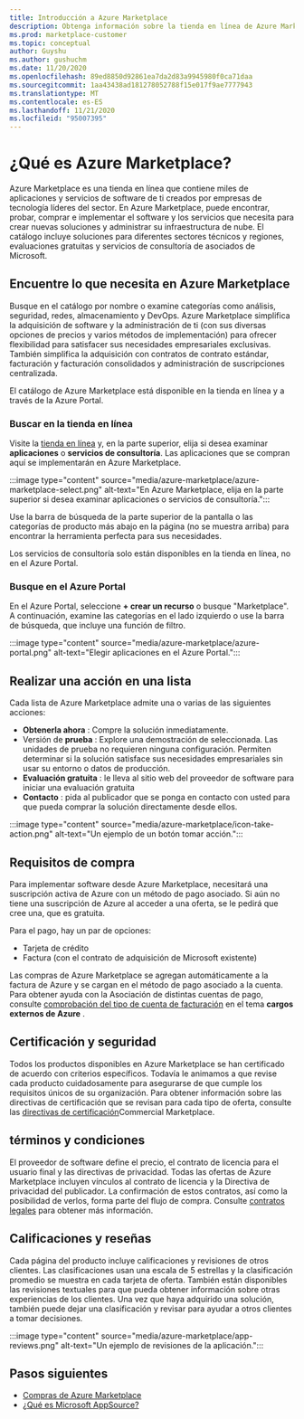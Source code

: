```yaml
---
title: Introducción a Azure Marketplace
description: Obtenga información sobre la tienda en línea de Azure Marketplace y cómo puede buscar y probar software y soluciones.
ms.prod: marketplace-customer
ms.topic: conceptual
author: Guyshu
ms.author: gushuchm
ms.date: 11/20/2020
ms.openlocfilehash: 89ed8850d92861ea7da2d83a9945980f0ca71daa
ms.sourcegitcommit: 1aa43438ad181278052788f15e017f9ae7777943
ms.translationtype: MT
ms.contentlocale: es-ES
ms.lasthandoff: 11/21/2020
ms.locfileid: "95007395"
---
```

# <a name="what-is-azure-marketplace"></a>¿Qué es Azure Marketplace?

Azure Marketplace es una tienda en línea que contiene miles de aplicaciones y servicios de software de ti creados por empresas de tecnología líderes del sector. En Azure Marketplace, puede encontrar, probar, comprar e implementar el software y los servicios que necesita para crear nuevas soluciones y administrar su infraestructura de nube. El catálogo incluye soluciones para diferentes sectores técnicos y regiones, evaluaciones gratuitas y servicios de consultoría de asociados de Microsoft.

## <a name="find-what-you-need-in-azure-marketplace"></a>Encuentre lo que necesita en Azure Marketplace

Busque en el catálogo por nombre o examine categorías como análisis, seguridad, redes, almacenamiento y DevOps. Azure Marketplace simplifica la adquisición de software y la administración de ti (con sus diversas opciones de precios y varios métodos de implementación) para ofrecer flexibilidad para satisfacer sus necesidades empresariales exclusivas. También simplifica la adquisición con contratos de contrato estándar, facturación y facturación consolidados y administración de suscripciones centralizada.

El catálogo de Azure Marketplace está disponible en la tienda en línea y a través de la Azure Portal.  

### <a name="search-the-online-store"></a>Buscar en la tienda en línea

Visite la [tienda en línea](https://azuremarketplace.microsoft.com/) y, en la parte superior, elija si desea examinar **aplicaciones** o **servicios de consultoría**. Las aplicaciones que se compran aquí se implementarán en Azure Marketplace.

:::image type="content" source="media/azure-marketplace/azure-marketplace-select.png" alt-text="En Azure Marketplace, elija en la parte superior si desea examinar aplicaciones o servicios de consultoría.":::

Use la barra de búsqueda de la parte superior de la pantalla o las categorías de producto más abajo en la página (no se muestra arriba) para encontrar la herramienta perfecta para sus necesidades.

Los servicios de consultoría solo están disponibles en la tienda en línea, no en el Azure Portal.

### <a name="search-in-the-azure-portal"></a>Busque en el Azure Portal

En el Azure Portal, seleccione **+ crear un recurso** o busque "Marketplace". A continuación, examine las categorías en el lado izquierdo o use la barra de búsqueda, que incluye una función de filtro.

:::image type="content" source="media/azure-marketplace/azure-portal.png" alt-text="Elegir aplicaciones en el Azure Portal.":::

## <a name="take-action-on-a-listing"></a>Realizar una acción en una lista

Cada lista de Azure Marketplace admite una o varias de las siguientes acciones:

- **Obtenerla ahora** : Compre la solución inmediatamente.
- Versión de **prueba** : Explore una demostración de seleccionada. Las unidades de prueba no requieren ninguna configuración. Permiten determinar si la solución satisface sus necesidades empresariales sin usar su entorno o datos de producción.
- **Evaluación gratuita** : le lleva al sitio web del proveedor de software para iniciar una evaluación gratuita
- **Contacto** : pida al publicador que se ponga en contacto con usted para que pueda comprar la solución directamente desde ellos.

:::image type="content" source="media/azure-marketplace/icon-take-action.png" alt-text="Un ejemplo de un botón tomar acción.":::

## <a name="purchasing-requirements"></a>Requisitos de compra

Para implementar software desde Azure Marketplace, necesitará una suscripción activa de Azure con un método de pago asociado. Si aún no tiene una suscripción de Azure al acceder a una oferta, se le pedirá que cree una, que es gratuita.

Para el pago, hay un par de opciones:  

- Tarjeta de crédito
- Factura (con el contrato de adquisición de Microsoft existente)

Las compras de Azure Marketplace se agregan automáticamente a la factura de Azure y se cargan en el método de pago asociado a la cuenta. Para obtener ayuda con la Asociación de distintas cuentas de pago, consulte [comprobación del tipo de cuenta de facturación](https://docs.microsoft.com/azure/cost-management-billing/understand/understand-azure-marketplace-charges#check-billing-account-type) en el tema **cargos externos de Azure** .

## <a name="certification-and-security"></a>Certificación y seguridad

Todos los productos disponibles en Azure Marketplace se han certificado de acuerdo con criterios específicos. Todavía le animamos a que revise cada producto cuidadosamente para asegurarse de que cumple los requisitos únicos de su organización. Para obtener información sobre las directivas de certificación que se revisan para cada tipo de oferta, consulte las [directivas de certificación](https://docs.microsoft.com/legal/marketplace/certification-policies)Commercial Marketplace.

## <a name="terms-and-conditions"></a>términos y condiciones

El proveedor de software define el precio, el contrato de licencia para el usuario final y las directivas de privacidad. Todas las ofertas de Azure Marketplace incluyen vínculos al contrato de licencia y la Directiva de privacidad del publicador. La confirmación de estos contratos, así como la posibilidad de verlos, forma parte del flujo de compra. Consulte [contratos legales](legal-contracts.md) para obtener más información.

## <a name="ratings-and-reviews"></a>Calificaciones y reseñas

Cada página del producto incluye calificaciones y revisiones de otros clientes. Las clasificaciones usan una escala de 5 estrellas y la clasificación promedio se muestra en cada tarjeta de oferta. También están disponibles las revisiones textuales para que pueda obtener información sobre otras experiencias de los clientes. Una vez que haya adquirido una solución, también puede dejar una clasificación y revisar para ayudar a otros clientes a tomar decisiones.

:::image type="content" source="media/azure-marketplace/app-reviews.png" alt-text="Un ejemplo de revisiones de la aplicación.":::

## <a name="next-steps"></a>Pasos siguientes

- [Compras de Azure Marketplace](azure-purchasing-invoicing.md)
- [¿Qué es Microsoft AppSource?](appsource-overview.md)
